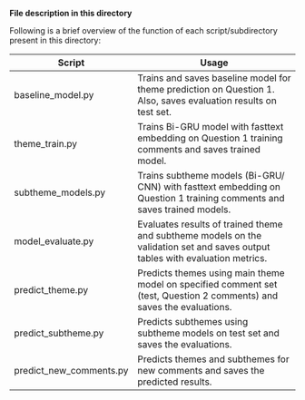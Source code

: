 **File description in this directory**

Following is a brief overview of the function of each script/subdirectory present in this directory:

| Script | Usage |
|----------|--------|
|baseline_model.py| Trains and saves baseline model for theme prediction on Question 1. Also, saves evaluation results on test set.|
|theme_train.py| Trains Bi-GRU model with fasttext embedding on Question 1 training comments and saves trained model.|
|subtheme_models.py| Trains subtheme models (Bi-GRU/ CNN) with fasttext embedding on Question 1 training comments and saves trained models.|
|model_evaluate.py| Evaluates results of trained theme and subtheme models on the validation set and saves output tables with evaluation metrics.|
|predict_theme.py| Predicts themes using main theme model on specified comment set (test, Question 2 comments) and saves the evaluations.|
|predict_subtheme.py|Predicts subthemes using subtheme models on test set and saves the evaluations. |
|predict_new_comments.py|Predicts themes and subthemes for new comments and saves the predicted results. |